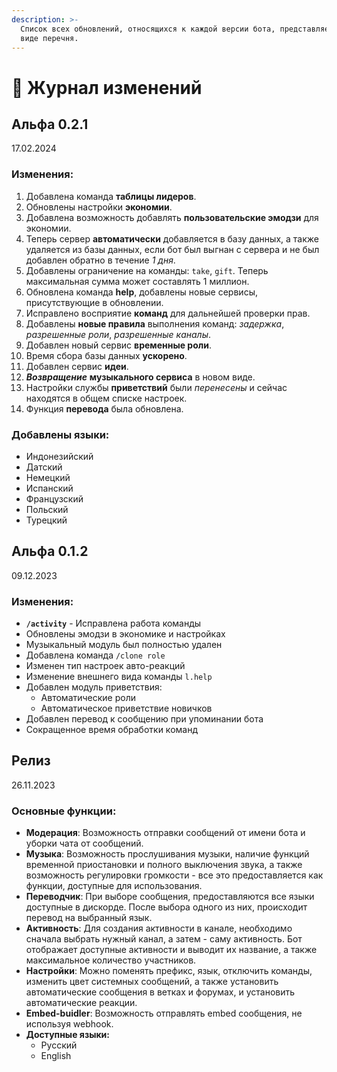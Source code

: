 ```yaml
---
description: >-
  Список всех обновлений, относящихся к каждой версии бота, представляется в
  виде перечня.
---
```


# 📑 Журнал изменений

## Альфа 0.2.1

17.02.2024

### Изменения:

1. Добавлена команда **таблицы лидеров**.
2. Обновлены настройки **экономии**.
3. Добавлена возможность добавлять **пользовательские эмодзи** для экономии.
4. Теперь сервер **автоматически** добавляется в базу данных, а также удаляется из базы данных, если бот был выгнан с сервера и не был добавлен обратно в течение _1 дня_.
5. Добавлены ограничение на команды: `take`, `gift`. Теперь максимальная сумма может составлять 1 миллион.
6. Обновлена команда **help**, добавлены новые сервисы, присутствующие в обновлении.
7. Исправлено восприятие **команд** для дальнейшей проверки прав.
8. Добавлены **новые правила** выполнения команд: _задержка_, _разрешенные роли_, _разрешенные каналы_.
9. Добавлен новый сервис **временные роли**.
10. Время сбора базы данных **ускорено**.
11. Добавлен сервис **идеи**.
12. _**Возвращение**_ **музыкального сервиса** в новом виде.
13. Настройки службы **приветствий** были _перенесены_ и сейчас находятся в общем списке настроек.
14. Функция **перевода** была обновлена.

### Добавлены языки:

* Индонезийский
* Датский
* Немецкий
* Испанский
* Французский
* Польский
* Турецкий

## Альфа 0.1.2

09.12.2023

### Изменения:

* **`/activity`** - Исправлена работа команды
* Обновлены эмодзи в экономике и настройках
* Музыкальный модуль был полностью удален
* Добавлена команда `/clone role`&#x20;
* Изменен тип настроек авто-реакций
* Изменение внешнего вида команды `l.help`
* Добавлен модуль приветствия:&#x20;
  * Автоматические роли
  * Автоматическое приветствие новичков
* Добавлен перевод к сообщению при упоминании бота
* Сокращенное время обработки команд

## Релиз

26.11.2023

### Основные функции:

* **Модерация**: Возможность отправки сообщений от имени бота и уборки чата от сообщений.
* **Музыка**: Возможность прослушивания музыки, наличие функций временной приостановки и полного выключения звука, а также возможность регулировки громкости - все это предоставляется как функции, доступные для использования.
* **Переводчик**: При выборе сообщения, предоставляются все языки доступные в дискорде. После выбора одного из них, происходит перевод на выбранный язык.
* **Активность**: Для создания активности в канале, необходимо сначала выбрать нужный канал, а затем - саму активность. Бот отображает доступные активности и выводит их название, а также максимальное количество участников.
* **Настройки**: Можно поменять префикс, язык, отключить команды, изменить цвет системных сообщений, а также установить автоматические сообщения в ветках и форумах, и установить автоматические реакции.
* **Embed-buidler**: Возможность отправлять embed сообщения, не используя webhook.
* **Доступные языки:**
  * Русский
  * English






